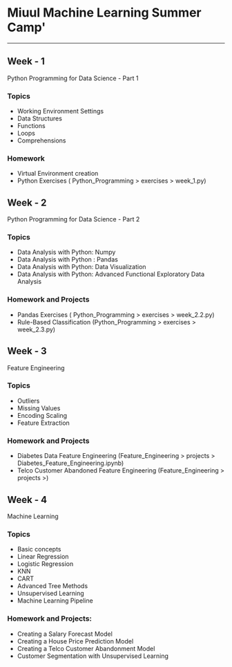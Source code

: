  


# Miuul Machine Learning Summer Camp'
---



## Week - 1 
Python Programming for Data Science - Part 1
### Topics
- Working Environment Settings
- Data Structures
- Functions
- Loops
- Comprehensions
### Homework
- Virtual Environment creation  
- Python Exercises ( Python_Programming > exercises > week_1.py)

## Week - 2
Python Programming for Data Science - Part 2
### Topics
- Data Analysis with Python: Numpy
- Data Analysis with Python : Pandas
- Data Analysis with Python: Data Visualization
- Data Analysis with Python: Advanced Functional Exploratory Data Analysis
### Homework and Projects
- Pandas Exercises ( Python_Programming > exercises > week_2.2.py)
- Rule-Based Classification (Python_Programming > exercises > week_2.3.py)

## Week - 3
Feature Engineering 
### Topics
- Outliers
- Missing Values
- Encoding Scaling
- Feature Extraction
### Homework and Projects
- Diabetes Data Feature Engineering (Feature_Engineering > projects > Diabetes_Feature_Engineering.ipynb)
- Telco Customer Abandoned Feature Engineering (Feature_Engineering  > projects >)
## Week - 4
Machine Learning  
### Topics
- Basic concepts
- Linear Regression
- Logistic Regression
- KNN
- CART
- Advanced Tree Methods
- Unsupervised Learning
- Machine Learning Pipeline
###  Homework and Projects:
- Creating a Salary Forecast Model
- Creating a House Price Prediction Model
- Creating a Telco Customer Abandonment Model
- Customer Segmentation with Unsupervised Learning